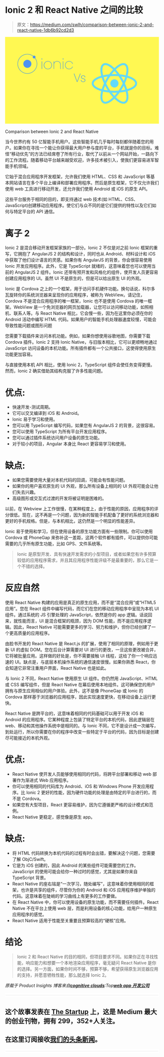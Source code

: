 # Ionic 2 和 React Native 之间的比较

> 原文：<https://medium.com/swlh/comparison-between-ionic-2-and-react-native-1db6b92cd2d3>

![](img/ed59ccdf66b46047da8e12a27b4ce5ec.png)

Comparison between Ionic 2 and React Native

当今世界约有 50 亿智能手机用户。这些智能手机几乎每时每刻都伴随着您的用户。如果你在寻找一个能让你获得最大用户参与度的平台，手机就是你的目标。难怪“移动优先”的方法已经席卷了所有行业，取代了以前从一个网站开始，一路向下的工作流程。随着移动平台越来越受欢迎，许多技术被引入，使我们更容易进军智能手机领域。

它始于混合应用程序开发框架，允许我们使用 HTML、CSS 和 JavaScript 等基本网站语言在多个平台上编译和部署应用程序。然后是原生框架，它不仅允许我们使用 web 工具进行移动开发，还允许我们使用 Android 或 iOS 的原生 API。

这些平台服务于相同的目的，即支持通过 web 技术(如 HTML、CSS、JavaScript)创建移动应用程序。使它们与众不同的是它们提供的特性以及它们如何与特定平台的 API 通信。

# 离子 2

Ionic 2 是混合移动开发框架家族的一部分。Ionic 2 不仅是对之前 Ionic 框架的重写，它拥抱了 AngularJS 2 的结构和设计，同时也从 Android、材料设计和 iOS 中获取了他们设计语言的灵感。如果你有 AngularJS 的背景，你会很容易使用 Ionic 开发应用程序。此外，它是 TypeScript 就绪的，这意味着您也可以使用当前的 AngularJS 2 组件。Ionic 还带有预开发和风格化的组件，使开发人员更容易创建应用程序的 UI。虽然 UI 不是原生的，但是可以给出原生 UI 的外观。

Ionic 是 Cordova 之上的一个框架，用于访问手机硬件功能。换句话说，科尔多瓦旋转你的系统浏览器来呈现你的应用程序，被称为 WebView。请记住，Cordova 不是混合应用程序的唯一框架，Ionic 也不是使用 Cordova 的唯一框架。WebView 是一个免浏览器的网页加载器，让您可以访问移动功能，如照相机、联系人等。与 React Native 相比，它会慢一些，因为在这里你必须在你的 Android 活动中编写 HTML 代码。如果用户的智能手机处理器速度较慢，可能会导致性能问题或图形问题

您需要下载插件来访问本机功能。例如，如果你想使用谷歌地图，你需要下载 Cordova 插件。Ionic 2 支持 Ionic Native，与旧版本相比，它可以更顺畅地通过 JavaScript 访问设备的本机功能。所有插件都有一个公共接口，这使得使用原生功能更加容易。

与直接使用本机 API 相比，使用 Ionic 2，TypeScript 组件会使任务变得更慢。然而，Ionic 2 确实借助其结构克服了许多性能问题。

# 优点:

*   快速开发-测试周期。
*   它可以交叉编译到 iOS 和 Android。
*   Ionic 易于学习和使用。
*   您可以用 TypeScript 编写代码，如果您有 AngularJS 2 的背景，这很容易。
*   您可以使用 TypeScript 为所有平台开发应用程序。
*   您可以通过插件系统访问用户设备的原生功能。
*   对于较小的项目，Angular 本身比 React 更容易学习和使用。

# 缺点:

*   如果您需要使用大量对本机代码的回调，可能会有性能问题。
*   如果你的用户喜欢原生的 UI 外观，那么所有设备上相同的 UI 外观可能会让他们失去兴趣。
*   高级图形或交互式过渡的开发将被证明是困难的。

以前，在 Webview 上工作很慢，在某种程度上，由于性能的原因，应用程序的评分很低。现在，这不再是一个问题，因为新的智能手机配备了更好的系统浏览器和更好的手机规格。但是，与本机相比，这仍然是一个明显的性能差异。

Ionic 易于使用和学习，但在使用设备的原生功能方面有一些限制。你可以使用 Cordova 或 PhoneGap 来弥补这一差距，这两个软件都有插件，可以提供你可能需要的几乎所有原生功能，比如 GPS、文件系统等。

> Ionic 是原型开发、具有快速开发需求的小型项目，或者如果您有许多预算较低的应用程序需求，并且其应用程序性能评级不是最重要的，那么它是一个不错的选择。

# 反应自然

使用 React Native 构建的应用是真正的原生应用，而不是“混合应用”或“HTML5 应用”。您在 React 组件中编写代码，而它们在您的移动应用程序中呈现为本机 UI 组件。通过系统的 JS 引擎处理的 JavaScript，依然是你的 app 逻辑。话说回来，就性能而言，UI 是混合框架的瓶颈，因为 DOM 性能，而不是应用程序逻辑。因此，React Native 可能需要更多的学习、努力和维护，但你已经创建了一个更高质量的应用程序。

由脸书开发的 React Native 是 React.js 的扩展，使用了相同的原理，例如用于更新 UI 的虚拟 DOM。您在后台计算需要对 UI 进行的更改，一旦这些更改被合并，它将被批量应用。这样做的好处是，你不需要接触 UI 线程，这给了你一个响应迅速的 UI。缺点是，与底层本机操作系统的通信速度很慢。如果你熟悉 React，你会知道它非常注重用户界面，React Native 也是如此。

与 Ionic 2 不同，React Native 使用原生 UI 组件。你仍然用 JavaScript、HTML 或 CSS 编写组件，但是 React Native 在幕后使用本地组件。这可确保您的用户拥有与原生应用相似的用户体验。此外，这不是像 PhoneGap 或 Ionic 的 Cordova 那样基于浏览器的应用程序，因此实现速度更快，在移动设备上运行更快。

React Native 是跨平台的，这意味着相同的代码基础可以用于开发 iOS 和 Android 的应用程序。它某种程度上包装了特定平台的本机代码，因此逻辑层在 web、移动和其他操作系统中是相同的。与 Ionic 不同，它不是设计成一次编写，到处运行，所以你需要在你的程序中改变一些特定于平台的代码，因为目标是创建尽可能接近的本机外观。

# 优点:

*   React Native 使开发人员能够使用相同的代码，将跨平台部署和移动 web 部署作为渐进式 Web 应用程序。
*   你可以使用相同的代码库为 Android、iOS 和 Windows Phone 开发应用程序。比 Ionic 2 更好的性能，因为硬件功能的处理是由特定的平台进行的，而不是 Cordova。
*   如果您有大型项目，React 更容易维护，因为它遵循更严格的设计模式和范例。
*   React Native 更稳定，感觉像是原生 app。

# 缺点:

*   将 HTML 代码转换为本机代码的过程有时会出错，要解决这个问题，您需要了解 ObjC/Swift。
*   它是为 iOS 创建的，因此 Android 的某些组件可能需要您的工作。JavaScript 的使用可能会给你一种过时的感觉，尤其是如果你来自 TypeScript 背景。
*   React Native 的座右铭是“一次学习，随处编写”，这意味着你使用相同的框架，也许是共享的组件，尽管你为你的 Android 和 iOS 应用程序维护单独的代码。这意味着在陡峭的学习曲线上有更多的工作要做。
*   在 React Native 中，你可以使用设备的原生功能，而不需要任何插件。React Native 不在平台上使用 web 层，而是利用设备的核心功能，给用户一种原生应用程序的感觉。
*   React Native 适用于性能至关重要且预算较高的“硬核”应用。

# 结论

> Ionic 2 和 React Native 的目的相同，但项目要求不同。如果你正在寻找性能，响应能力和想要一个本地渲染应用程序，毫无疑问 React Native 是你的选择。另一方面，如果你时间不够，预算不够，希望获得原生浏览器应用的支持，并愿意牺牲性能，那么就选择 Ionic 2。

*原载于 Product Insights 博客来自*[***cognitive clouds***](https://www.cognitiveclouds.com)*:Top*[***web app 开发公司***](https://www.cognitiveclouds.com/custom-software-development-services/web-application-development-company)

![](img/731acf26f5d44fdc58d99a6388fe935d.png)

## 这个故事发表在 [The Startup](https://medium.com/swlh) 上，这是 Medium 最大的创业刊物，拥有 299，352+人关注。

## 在这里订阅接收[我们的头条新闻](http://growthsupply.com/the-startup-newsletter/)。

![](img/731acf26f5d44fdc58d99a6388fe935d.png)